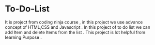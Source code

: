 # To-Do-List
It is project from coding ninja course , in this project we use advance concept of HTML,CSS and Javascript .
In this project of to do list we can add Item and delete Items from the list .
This project is lot helpful from learning Purpose . 
